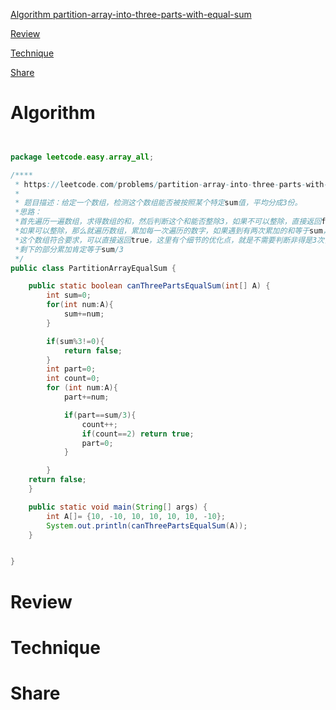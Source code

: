 
 [Algorithm partition-array-into-three-parts-with-equal-sum](#algorithm)

 [Review](#review)

 [Technique](#technique)

 [Share](#share)


# Algorithm
```java


package leetcode.easy.array_all;

/****
 * https://leetcode.com/problems/partition-array-into-three-parts-with-equal-sum/
 *
 * 题目描述：给定一个数组，检测这个数组能否被按照某个特定sum值，平均分成3份。
 *思路：
 *首先遍历一遍数组，求得数组的和，然后判断这个和能否整除3，如果不可以整除，直接返回false，
 *如果可以整除，那么就遍历数组，累加每一次遍历的数字，如果遇到有两次累加的和等于sum，那么就说明
 *这个数组符合要求，可以直接返回true，这里有个细节的优化点，就是不需要判断非得是3次，因为等于2次的时候，
 *剩下的部分累加肯定等于sum/3
 */
public class PartitionArrayEqualSum {

    public static boolean canThreePartsEqualSum(int[] A) {
        int sum=0;
        for(int num:A){
            sum+=num;
        }

        if(sum%3!=0){
            return false;
        }
        int part=0;
        int count=0;
        for (int num:A){
            part+=num;

            if(part==sum/3){
                count++;
                if(count==2) return true;
                part=0;
            }

        }
    return false;
    }

    public static void main(String[] args) {
        int A[]= {10, -10, 10, 10, 10, 10, -10};
        System.out.println(canThreePartsEqualSum(A));
    }


}
```

# Review


# Technique


# Share





